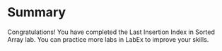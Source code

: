 # Summary

Congratulations! You have completed the Last Insertion Index in Sorted Array lab. You can practice more labs in LabEx to improve your skills.
